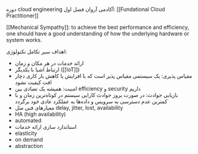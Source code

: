 دوره cloud engineering آکادمی آروان
فصل اول: [[Fundational Cloud Practitioner]]

[[Mechanical Sympathy]]:
to achieve the best performance and efficiency, one should have a good understanding of how the underlying hardware or system works.



اهداف سیر تکامل تکنولوژی:
- ارائه خدمات در هر مکان و زمان
- ارتباط اشیا با یکدیگر ([[IoT]])
- مقیاس پذیری: یک سیستمی مقیاس پذیر است که با افزایش یا کاهش بار کاری دچار افت کیفیت نشود
- امنیت: همیشه یک تضادی بین efficiency و security داریم
- بازیابی حوادث: در صورت بروز حوادث کارایی سیستم در کوتاه‌ترین زمان و با کمترین عدم دسترسی به سرویس و داده‌ها به عملکرد عادی خود برگردد
- معیارهای فنی مثل delay, jitter, lost, availability
- HA (high availability)
- automated
- استاندارد سازی ارائه خدمات
- elasticity
- on demand
- abstraction
